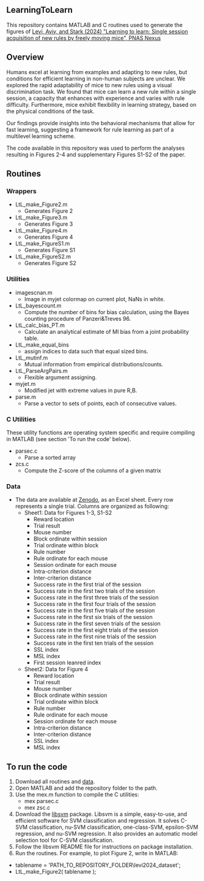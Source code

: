 ## **LearningToLearn**

This repository contains MATLAB and C routines used to generate the figures of [Levi, Aviv, and Stark (2024) "Learning to learn: Single session acquisition of new rules by freely moving mice", PNAS Nexus](https://academic.oup.com/pnasnexus/advance-article/doi/10.1093/pnasnexus/pgae203/7676433)

## Overview
Humans excel at learning from examples and adapting to new rules, but conditions for
efficient learning in non-human subjects are unclear. We explored the rapid adaptability of mice
to new rules using a visual discrimination task. We found that mice can learn a new rule within a
single session, a capacity that enhances with experience and varies with rule difficulty.
Furthermore, mice exhibit flexibility in learning strategy, based on the physical conditions of the
task. 

Our findings provide insights into the behavioral mechanisms that allow for fast learning, suggesting a framework for rule learning as part of a multilevel learning scheme.

The code available in this repository was used to perform the analyses resulting in Figures 2-4 and supplementary Figures S1-S2 of the paper.

## Routines

### Wrappers
- LtL_make_Figure2.m
  - Generates Figure 2
- LtL_make_Figure3.m
  - Generates Figure 3
- LtL_make_Figure4.m
  - Generates Figure 4
- LtL_make_FigureS1.m
  - Generates Figure S1
- LtL_make_FigureS2.m
  - Generates Figure S2

### Utilities
- imagescnan.m
  - Image in myjet colormap on current plot, NaNs in white.
- LtL_bayescount.m
  - Compute the number of bins for bias calculation, using the Bayes counting procedure of Panzeri&Treves 96.
- LtL_calc_bias_PT.m
  - Calculate an analytical estimate of MI bias from a joint probability table.
- LtL_make_equal_bins
  - assign indices to data such that equal sized bins.
- LtL_mutinf.m
  - Mutual information from empirical distributions/counts.
- LtL_ParseArgPairs.m
  - Flexible argument assigning.
- myjet.m
  - Modified jet with extreme values in pure R,B.
- parse.m
  - Parse a vector to sets of points, each of consecutive values.

### C Utilities
These utility functions are operating system specific and require compiling in MATLAB (see section 'To run the code' below). 
- parsec.c
  - Parse a sorted array
- zcs.c
  - Compute the Z-score of the columns of a given matrix

### Data
- The data are available at [Zenodo](https://zenodo.org/records/11305363), as an Excel sheet. Every row represents a single trial. Columns are organized as following:
  - Sheet1: Data for Figures 1-3, S1-S2
    - Reward location
    - Trial result
    - Mouse number
    - Block ordinate within session
    - Trial ordinate within block
    - Rule number
    - Rule ordinate for each mouse
    - Session ordinate for each mouse
    - Intra-criterion distance
    - Inter-criterion distance
    - Success rate in the first trial of the session
    - Success rate in the first two trials of the session
    - Success rate in the first three trials of the session
    - Success rate in the first four trials of the session
    - Success rate in the first five trials of the session
    - Success rate in the first six trials of the session
    - Success rate in the first seven trials of the session
    - Success rate in the first eight trials of the session
    - Success rate in the first nine trials of the session
    - Success rate in the first ten trials of the session
    - SSL index
    - MSL index
    - First session leanred index
  - Sheet2: Data for Figure 4
    - Reward location
    - Trial result
    - Mouse number
    - Block ordinate within session
    - Trial ordinate within block
    - Rule number
    - Rule ordinate for each mouse
    - Session ordinate for each mouse
    - Intra-criterion distance
    - Inter-criterion distance
    - SSL index
    - MSL index

## To run the code
1. Download all routines and [data](https://zenodo.org/records/11305363).
2. Open MATLAB and add the repository folder to the path.
3. Use the mex.m function to compile the C utilities:
   - mex parsec.c
   - mex zsc.c
4. Download the [libsvm](http://www.csie.ntu.edu.tw/~cjlin/libsvm) package.
Libsvm is a simple, easy-to-use, and efficient software for SVM
classification and regression. It solves C-SVM classification, nu-SVM
classification, one-class-SVM, epsilon-SVM regression, and nu-SVM
regression. It also provides an automatic model selection tool for
C-SVM classification.
5. Follow the libsvm README file for instructions on package installation.
6. Run the routines. For example, to plot Figure 2, write in MATLAB:
- tablename = 'PATH_TO_REPOSITORY_FOLDER\levi2024_dataset';
- LtL_make_Figure2( tablename );
 

